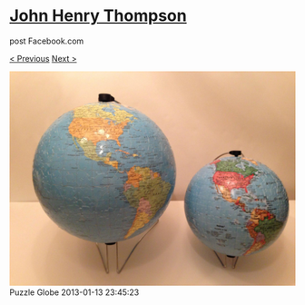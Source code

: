 # [John Henry Thompson](../README.md)
post Facebook.com

[< Previous](2013-01-21-1.md) [Next >](2013-01-13-2.md)

[![](../media/2013-01-13/Puzzle-Globe.jpg)](../README.md)
Puzzle Globe
2013-01-13 23:45:23